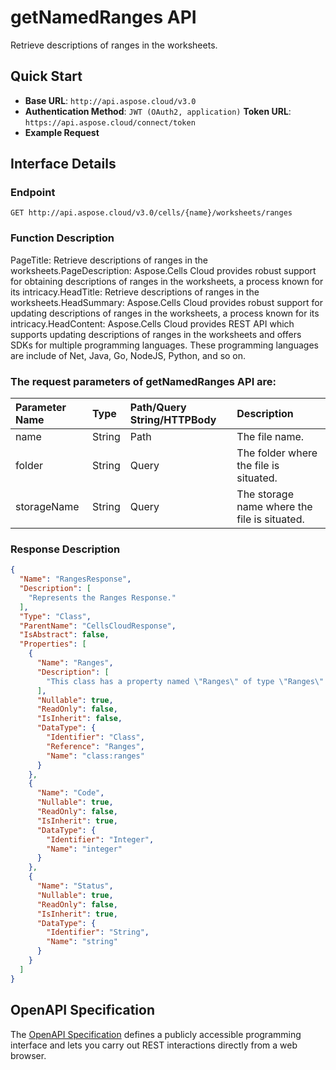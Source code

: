 # **getNamedRanges API**

Retrieve descriptions of ranges in the worksheets. 

## **Quick Start**

- **Base URL**: `http://api.aspose.cloud/v3.0`
- **Authentication Method**: `JWT (OAuth2, application)`  **Token URL**: `https://api.aspose.cloud/connect/token`
- **Example Request** 
<script src="https://gist.github.com/aspose-cells-cloud-gists/8a5b324fdf3e574dbd747c1a1e24b05d.js?file=Example30_GetNamedRanges.cs"></script>

## **Interface Details**

### **Endpoint** 

```
GET http://api.aspose.cloud/v3.0/cells/{name}/worksheets/ranges
```

### **Function Description**
PageTitle: Retrieve descriptions of ranges in the worksheets.PageDescription: Aspose.Cells Cloud provides robust support for obtaining descriptions of ranges in the worksheets, a process known for its intricacy.HeadTitle: Retrieve descriptions of ranges in the worksheets.HeadSummary: Aspose.Cells Cloud provides robust support for updating descriptions of ranges in the worksheets, a process known for its intricacy.HeadContent: Aspose.Cells Cloud provides REST API which supports updating descriptions of ranges in the worksheets and offers SDKs for multiple programming languages. These programming languages are include of Net, Java, Go, NodeJS, Python, and so on.

### The request parameters of **getNamedRanges** API are: 

| Parameter Name | Type | Path/Query String/HTTPBody | Description | 
| :- | :- | :- |:- | 
|name|String|Path|The file name.|
|folder|String|Query|The folder where the file is situated.|
|storageName|String|Query|The storage name where the file is situated.|


### **Response Description**
```json
{
  "Name": "RangesResponse",
  "Description": [
    "Represents the Ranges Response."
  ],
  "Type": "Class",
  "ParentName": "CellsCloudResponse",
  "IsAbstract": false,
  "Properties": [
    {
      "Name": "Ranges",
      "Description": [
        "This class has a property named \"Ranges\" of type \"Ranges\" that can be accessed and modified."
      ],
      "Nullable": true,
      "ReadOnly": false,
      "IsInherit": false,
      "DataType": {
        "Identifier": "Class",
        "Reference": "Ranges",
        "Name": "class:ranges"
      }
    },
    {
      "Name": "Code",
      "Nullable": true,
      "ReadOnly": false,
      "IsInherit": true,
      "DataType": {
        "Identifier": "Integer",
        "Name": "integer"
      }
    },
    {
      "Name": "Status",
      "Nullable": true,
      "ReadOnly": false,
      "IsInherit": true,
      "DataType": {
        "Identifier": "String",
        "Name": "string"
      }
    }
  ]
}
```

## OpenAPI Specification

The [OpenAPI Specification](https://reference.aspose.cloud/cells/#/WorksheetsController/GetNamedRanges) defines a publicly accessible programming interface and lets you carry out REST interactions directly from a web browser.

